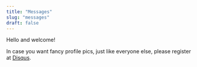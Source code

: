 ```yaml
---
title: "Messages"
slug: "messages"
draft: false
---
```


Hello and welcome!

In case you want fancy profile pics, just like everyone else, please register at [Disqus](https://disqus.com/).
